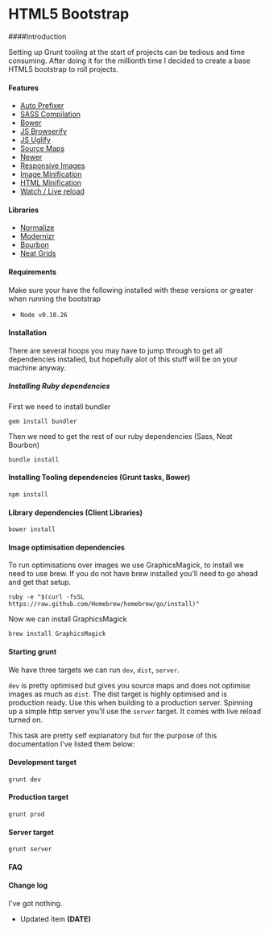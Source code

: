 # HTML5 Bootstrap

####Introduction

Setting up Grunt tooling at the start of projects can be tedious and time consuming. After doing it for the millionth time I decided to create a base HTML5 bootstrap to roll projects.


#### Features

* [Auto Prefixer](https://github.com/nDmitry/grunt-autoprefixer‎)
* [SASS Compilation](https://github.com/gruntjs/grunt-contrib-sass)
* [Bower](http://bower.io/)
* [JS Browserify](http://browserify.org)
* [JS Uglify](https://github.com/gruntjs/grunt-contrib-uglify)
* [Source Maps](http://www.html5rocks.com/en/tutorials/developertools/sourcemaps/)
* [Newer](https://github.com/tschaub/grunt-newer)
* [Responsive Images](https://github.com/andismith/grunt-responsive-images)
* [Image Minification](https://github.com/gruntjs/grunt-contrib-imagemin)
* [HTML Minification](https://github.com/gruntjs/grunt-contrib-htmlmin‎)
* [Watch / Live reload](https://github.com/gruntjs/grunt-contrib-watch)

#### Libraries

* [Normalize](http://necolas.github.io/normalize.css/)
* [Modernizr](http://modernizr.com/)
* [Bourbon](http://bourbon.io/docs/)
* [Neat Grids](http://neat.bourbon.io)

#### Requirements
Make sure your have the following installed with these versions or greater when running the bootstrap

* ```Node v0.10.26```

#### Installation

There are several hoops you may have to jump through to get all dependencies installed, but hopefully alot of this stuff will be on your machine anyway.

##### Installing Ruby dependencies

First we need to install bundler

```
gem install bundler
```

Then we need to get the rest of our ruby dependencies (Sass, Neat Bourbon)

```
bundle install
```

#### Installing Tooling dependencies (Grunt tasks, Bower)

```
npm install
```

#### Library dependencies (Client Libraries)

```
bower install
```

#### Image optimisation dependencies

To run optimisations over images we use GraphicsMagick, to install we need to use brew. If you do not have brew installed you'll need to go ahead and get that setup.

```
ruby -e "$(curl -fsSL https://raw.github.com/Homebrew/homebrew/go/install)"
```

Now we can install GraphicsMagick

```
brew install GraphicsMagick
```

#### Starting grunt

We have three targets we can run ```dev```, ```dist```, ```server```.

```dev``` is pretty optimised but gives you source maps and does not optimise images as much as ```dist```. The dist target is highly optimised and is production ready. Use this when building to a production server. Spinning up a simple http server you'll use the ```server``` target. It comes with live reload turned on.


This task are pretty self explanatory but for the purpose of this documentation I've listed them below:

#### Development target

```
grunt dev
```

#### Production target

```
grunt prod
```

#### Server target

```
grunt server
```

#### FAQ


#### Change log

I've got nothing.

* Updated item **(DATE)**